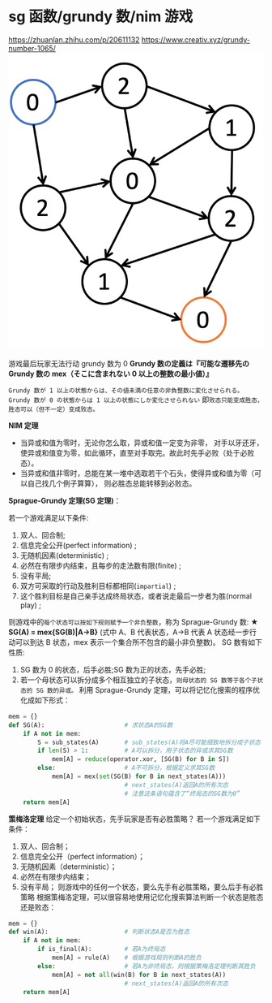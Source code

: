 # sg 函数/grundy 数/nim 游戏

https://zhuanlan.zhihu.com/p/20611132
https://www.creativ.xyz/grundy-number-1065/
![1656079142908](image/note/1656079142908.png)

游戏最后玩家无法行动 grundy 数为 0
**Grundy 数の定義は『可能な遷移先の Grundy 数の mex（そこに含まれない 0 以上の整数の最小値）』**

`Grundy 数が 1 以上の状態からは、その値未満の任意の非負整数に変化させられる。`
`Grundy 数が 0 の状態からは 1 以上の状態にしか変化させられない`
即`败态只能变成胜态，胜态可以（但不一定）变成败态。`

**NIM 定理**

- 当异或和值为零时，无论你怎么取，异或和值一定变为非零，
  对手以牙还牙，使异或和值变为零，如此循环，直至对手取完。故此时先手必败（处于必败态）。
- 当异或和值非零时，总能在某一堆中选取若干个石头，使得异或和值为零（可以自己找几个例子算算），
  则必胜态总能转移到必败态。

**Sprague-Grundy 定理(SG 定理)**：

若一个游戏满足以下条件:

1. 双人、回合制;
2. 信息完全公开(perfect information) ;
3. 无随机因素(deterministic) ;
4. 必然在有限步内结束，且每步的走法数有限(finite) ;
5. 没有平局;
6. 双方可采取的行动及胜利目标都相同(`impartial`) ;
7. 这个胜利目标是自己亲手达成终局状态，或者说走最后一步者为胜(normal play) ;

则游戏中的`每个状态可以按如下规则赋予一个非负整数`，称为 Sprague-Grundy 数:
**★ SG(A) = mex{SG(B)|A→B}**
(式中 A、B 代表状态，A→B 代表 A 状态经一步行动可以到达 B 状态，mex 表示一个集合所不包含的最小非负整数)。
SG 数有如下性质:

1. SG 数为 0 的状态，后手必胜;SG 数为正的状态，先手必胜;
2. 若一个母状态可以拆分成多个相互独立的子状态，`则母状态的 SG 数等于各个子状态的 SG 数的异或。`
   利用 Sprague-Grundy 定理，可以将记忆化搜索的程序优化成如下形式：

```Python
mem = {}
def SG(A):                      # 求状态A的SG数
    if A not in mem:
        S = sub_states(A)       # sub_states(A)将A尽可能细致地拆分成子状态
        if len(S) > 1:          # A可以拆分，用子状态的异或求其SG数
            mem[A] = reduce(operator.xor, [SG(B) for B in S])
        else:                   # A不可拆分，根据定义求其SG数
            mem[A] = mex(set(SG(B) for B in next_states(A)))
                                # next_states(A)返回A的所有次态
                                # 注意这条语句蕴含了“终局态的SG数为0”
    return mem[A]
```

**策梅洛定理**
给定一个初始状态，先手玩家是否有必胜策略？
若一个游戏满足如下条件：

1. 双人、回合制；
2. 信息完全公开（perfect information）；
3. 无随机因素（deterministic）；
4. 必然在有限步内结束；
5. 没有平局；
   则游戏中的任何一个状态，要么先手有必胜策略，要么后手有必胜策略
   根据策梅洛定理，可以很容易地使用记忆化搜索算法判断一个状态是胜态还是败态：

```Python
mem = {}
def win(A):                     # 判断状态A是否为胜态
    if A not in mem:
        if is_final(A):         # 若A为终局态
            mem[A] = rule(A)    # 根据游戏规则判断A的胜负
        else:                   # 若A为非终局态，则根据策梅洛定理判断其胜负
            mem[A] = not all(win(B) for B in next_states(A))
                                # next_states(A)返回A的所有次态
    return mem[A]
```
